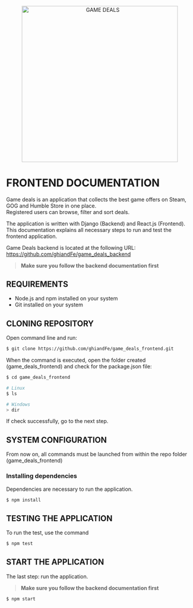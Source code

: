 ###### 
<p align="center">
<img width="420px" src="https://i.ibb.co/vQBTZSj/Logo-small.png" alt="GAME DEALS">
</p>

# FRONTEND DOCUMENTATION

Game deals is an application that collects the best game offers on Steam, GOG and Humble Store in one place.<br>
Registered users can browse, filter and sort deals.

The application is written with Django (Backend) and React.js (Frontend).<br>
This documentation explains all necessary steps to run and test the frontend application.

Game Deals backend is located at the following URL:<br>
https://github.com/ghiandFe/game_deals_backend

> __Make sure you follow the backend documentation first__

## REQUIREMENTS

- Node.js and npm installed on your system
- Git installed on your system

## CLONING REPOSITORY

Open command line and run:

```sh
$ git clone https://github.com/ghiandFe/game_deals_frontend.git
```

When the command is executed, open the folder created (game_deals_frontend) and check for the package.json file:

```sh
$ cd game_deals_frontend

# Linux
$ ls

# Windows
> dir
```

If check successfully, go to the next step.

## SYSTEM CONFIGURATION

From now on, all commands must be launched from within the repo folder (game_deals_frontend)

### Installing dependencies

Dependencies are necessary to run the application.

```sh
$ npm install
```

## TESTING THE APPLICATION

To run the test, use the command

```sh
$ npm test
```

## START THE APPLICATION

The last step: run the application.<br>

> __Make sure you follow the backend documentation first__

```sh
$ npm start
```